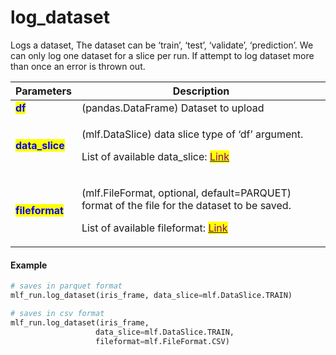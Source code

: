 # log\_dataset

Logs a dataset, The dataset can be ‘train’, ‘test’, ‘validate’, ‘prediction’. We can only log one dataset for a slice per run. If attempt to log dataset more than once an error is thrown out.

| Parameters                                       | Description                                                                                                                                                                                                   |
| ------------------------------------------------ | ------------------------------------------------------------------------------------------------------------------------------------------------------------------------------------------------------------- |
| <mark style="color:blue;">**df**</mark>          | (pandas.DataFrame) Dataset to upload                                                                                                                                                                          |
| <mark style="color:blue;">**data\_slice**</mark> | <p>(mlf.DataSlice) data slice type of ‘df’ argument.</p><p>List of available data_slice: <a href="broken-reference"><mark style="color:purple;">Link</mark></a></p>                                           |
| <mark style="color:blue;">**fileformat**</mark>  | <p>(mlf.FileFormat, optional, default=PARQUET) format of the file for the dataset to be saved.</p><p>List of available fileformat: <a href="broken-reference"><mark style="color:purple;">Link</mark></a></p> |

#### Example

```python
# saves in parquet format
mlf_run.log_dataset(iris_frame, data_slice=mlf.DataSlice.TRAIN)

# saves in csv format
mlf_run.log_dataset(iris_frame,
                   data_slice=mlf.DataSlice.TRAIN,
                   fileformat=mlf.FileFormat.CSV)
```
